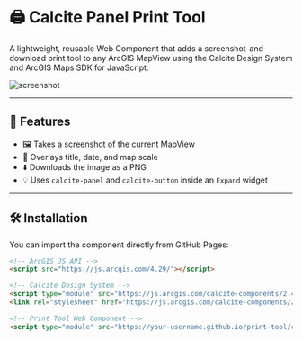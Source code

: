 # 🖨️ Calcite Panel Print Tool

A lightweight, reusable Web Component that adds a screenshot-and-download print tool to any ArcGIS MapView using the Calcite Design System and ArcGIS Maps SDK for JavaScript.

![screenshot](https://your-username.github.io/print-tool/preview.png)

---

## 🚀 Features

- 🖼️ Takes a screenshot of the current MapView
- 🧾 Overlays title, date, and map scale
- ⬇️ Downloads the image as a PNG
- 💡 Uses `calcite-panel` and `calcite-button` inside an `Expand` widget

---

## 🛠️ Installation

You can import the component directly from GitHub Pages:

```html
<!-- ArcGIS JS API -->
<script src="https://js.arcgis.com/4.29/"></script>

<!-- Calcite Design System -->
<script type="module" src="https://js.arcgis.com/calcite-components/2.4.0/calcite.esm.js"></script>
<link rel="stylesheet" href="https://js.arcgis.com/calcite-components/2.4.0/calcite.css" />

<!-- Print Tool Web Component -->
<script type="module" src="https://your-username.github.io/print-tool/calcite-panel-print-tool.js"></script>
